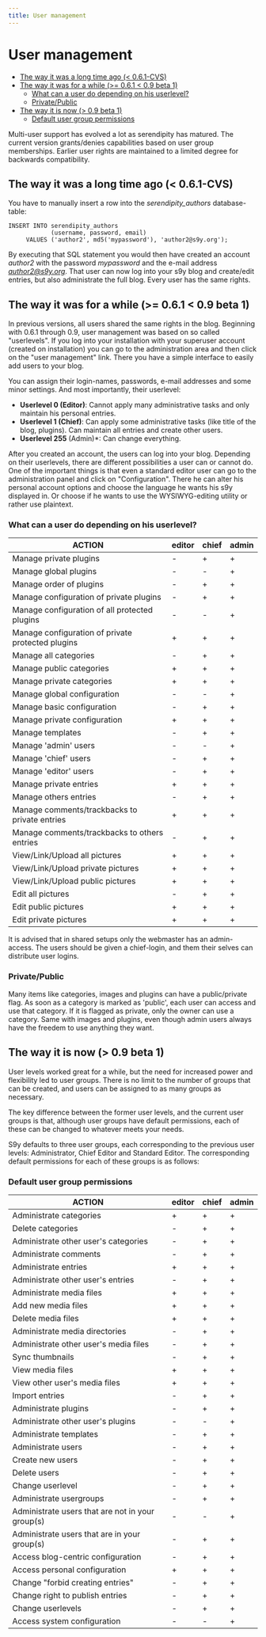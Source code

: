```yaml
---
title: User management
---
```


# User management

* [The way it was a long time ago (\< 0.6.1-CVS)](#A2)
* [The way it was for a while (\>= 0.6.1 \< 0.9 beta 1)](#A3)
  * [What can a user do depending on his userlevel?](#A4)
  * [Private/Public](#A5)
* [The way it is now (\> 0.9 beta 1)](#A6)
  * [Default user group permissions](#A7)

Multi-user support has evolved a lot as serendipity has matured. The current version grants/denies capabilities based on user group memberships. Earlier user rights are maintained to a limited degree for backwards compatibility.

## <a name="A2"></a>The way it was a long time ago (\< 0.6.1-CVS)

You have to manually insert a row into the *serendipity\_authors* database-table:

```
INSERT INTO serendipity_authors
            (username, password, email)
     VALUES ('author2', md5('mypassword'), 'author2@s9y.org');
```

By executing that SQL statement you would then have created an account *author2* with the password *mypassword* and the e-mail address *author2@s9y.org*. That user can now log into your s9y blog and create/edit entries, but also administrate the full blog. Every user has the same rights.

## <a name="A3"></a>The way it was for a while (\>= 0.6.1 \< 0.9 beta 1)

In previous versions, all users shared the same rights in the blog. Beginning with 0.6.1 through 0.9, user management was based on so called "userlevels". If you log into your installation with your superuser account (created on installation) you can go to the administration area and then click on the "user management" link. There you have a simple interface to easily add users to your blog.

You can assign their login-names, passwords, e-mail addresses and some minor settings. And most importantly, their userlevel:

*  **Userlevel 0 (Editor)**: Cannot apply many administrative tasks and only maintain his personal entries.
*  **Userlevel 1 (Chief)**: Can apply some administrative tasks (like title of the blog, plugins). Can maintain all entries and create other users.
*  **Userlevel 255** (Admin)\*: Can change everything.

After you created an account, the users can log into your blog. Depending on their userlevels, there are different possibilities a user can or cannot do. One of the important things is that even a standard editor user can go to the administration panel and click on "Configuration". There he can alter his personal account options and choose the language he wants his s9y displayed in. Or choose if he wants to use the WYSIWYG-editing utility or rather use plaintext.

### <a name="A4"></a>What can a user do depending on his userlevel?

**ACTION** | **editor** | **chief** | **admin**
---------- | ---------- | --------- | ---------
Manage private plugins | - | + | +
Manage global plugins | - | - | +
Manage order of plugins | - | + | +
Manage configuration of private plugins | - | + | +
Manage configuration of all protected plugins | - | - | +
Manage configuration of private protected plugins | + | + | +
Manage all categories | - | + | +
Manage public categories | + | + | +
Manage private categories | + | + | +
Manage global configuration | - | - | +
Manage basic configuration | - | + | +
Manage private configuration | + | + | +
Manage templates | - | + | +
Manage 'admin' users | - | - | +
Manage 'chief' users | - | + | +
Manage 'editor' users | - | + | +
Manage private entries | + | + | +
Manage others entries | - | + | +
Manage comments/trackbacks to private entries | + | + | +
Manage comments/trackbacks to others entries | - | + | +
View/Link/Upload all pictures | + | + | +
View/Link/Upload private pictures | + | + | +
View/Link/Upload public pictures | + | + | +
Edit all pictures | - | + | +
Edit public pictures | + | + | +
Edit private pictures | + | + | +

It is advised that in shared setups only the webmaster has an admin-access. The users should be given a chief-login, and them their selves can distribute user logins.

### <a name="A5"></a>Private/Public

Many items like categories, images and plugins can have a public/private flag. As soon as a category is marked as 'public', each user can access and use that category. If it is flagged as private, only the owner can use a category. Same with images and plugins, even though admin users always have the freedem to use anything they want.

## <a name="A6"></a>The way it is now (\> 0.9 beta 1)

User levels worked great for a while, but the need for increased power and flexibility led to user groups. There is no limit to the number of groups that can be created, and users can be assigned to as many groups as necessary.

The key difference between the former user levels, and the current user groups is that, although user groups have default permissions, each of these can be changed to whatever meets your needs.

S9y defaults to three user groups, each corresponding to the previous user levels: Administrator, Chief Editor and Standard Editor. The corresponding default permissions for each of these groups is as follows:

### <a name="A7"></a>Default user group permissions

**ACTION** | **editor** | **chief** | **admin**
---------- | ---------- | --------- | ---------
Administrate categories | + | + | +
Delete categories | - | + | +
Administrate other user's categories | - | + | +
Administrate comments | - | + | +
Administrate entries | + | + | +
Administrate other user's entries | - | + | +
Administrate media files | + | + | +
Add new media files | + | + | +
Delete media files | + | + | +
Administrate media directories | - | + | +
Administrate other user's media files | - | + | + |
Sync thumbnails | - | + | +
View media files | + | + | +
View other user's media files | + | + | +
Import entries | - | + | +
Administrate plugins | - | + | +
Administrate other user's plugins | - | - | +
Administrate templates | - | + | +
Administrate users | - | + | +
Create new users | - | + | +
Delete users | - | + | +
Change userlevel | - | + | +
Administrate usergroups | - | + | +
Administrate users that are not in your group(s) | - | - | +
Administrate users that are in your group(s) | - | + | +
Access blog-centric configuration | - | + | +
Access personal configuration | + | + | +
Change "forbid creating entries" | - | + | +
Change right to publish entries | - | + | +
Change userlevels | - | + | +
Access system configuration | - | - | +